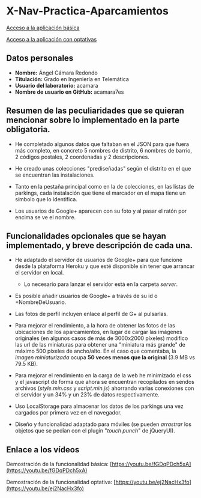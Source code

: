 # X-Nav-Practica-Aparcamientos
[Acceso a la aplicación básica](https://acamara7es.github.io/X-Nav-Practica-Aparcamientos/1.0)

[Acceso a la aplicación con optativas](https://acamara7es.github.io/X-Nav-Practica-Aparcamientos)


## Datos personales
- **Nombre:** Ángel Cámara Redondo
- **Titulación:** Grado en Ingeniería en Telemática
- **Usuario del laboratorio:** acamara
- **Nombre de usuario en GitHub:** acamara7es

## Resumen de las peculiaridades que se quieran mencionar sobre lo implementado en la parte obligatoria.
   - He completado algunos datos que faltaban en el JSON para que fuera más completo, en concreto 5 nombres de distrito, 6 nombres de barrio, 2 códigos postales, 2 coordenadas y 2 descripciones.

   - He creado unas colecciones "prediseñadas" según el distrito en el que se encuentran las instalaciones.

   - Tanto en la pestaña principal como en la de colecciones, en las listas de parkings, cada instalación que tiene el marcador en el mapa tiene un símbolo que lo identifica.

   - Los usuarios de Google+ aparecen con su foto y al pasar el ratón por encima se ve el nombre.

## Funcionalidades opcionales que se hayan implementado, y breve descripción de cada una.
-  He adaptado el servidor de usuarios de Google+ para que funcione desde la plataforma Heroku y que esté disponible sin tener que arrancar el servidor en local.
    -  Lo necesario para lanzar el servidor está en la carpeta _server_.

- Es posible añadir usuarios de Google+ a través de su id o +NombreDeUsuario.

- Las fotos de perfil incluyen enlace al perfil de G+ al pulsarlas.

- Para mejorar el rendimiento, a la hora de obtener las fotos de las ubicaciones de los aparcamientos, en lugar de cargar las imágenes originales (en algunos casos de más de 3000x2000 píxeles) modifico las url de las miniaturas para obtener una "miniatura más grande"  de máximo 500 píxeles de ancho/alto. En el caso que comentaba, la _imagen miniaturizada_ ocupa **50 veces menos que la original** (3.9 MB vs 79.5 KB).

- Para mejorar el rendimiento en la carga de la web he minimizado el css y el javascript de forma que ahora se encuentran recopilados en sendos archivos (_style.min.css_ y _script.min.js_) ahorrando varias conexiones con el servidor y un 34% y un 23% de datos respectivamente.

- Uso LocalStorage para almacenar los datos de los parkings una vez cargados por primera vez en el navegador.

- Diseño y funcionalidad adaptado para móviles (se pueden _arrastrar_ los objetos que se pedían con el plugin "_touch punch_" de jQueryUI).

## Enlace a los vídeos
Demostración de la funcionalidad básica: [https://youtu.be/fGDqPDch5xA](https://youtu.be/fGDqPDch5xA)

Demostración de la funcionalidad optativa: [https://youtu.be/ej2NacHx3fo](https://youtu.be/ej2NacHx3fo)
